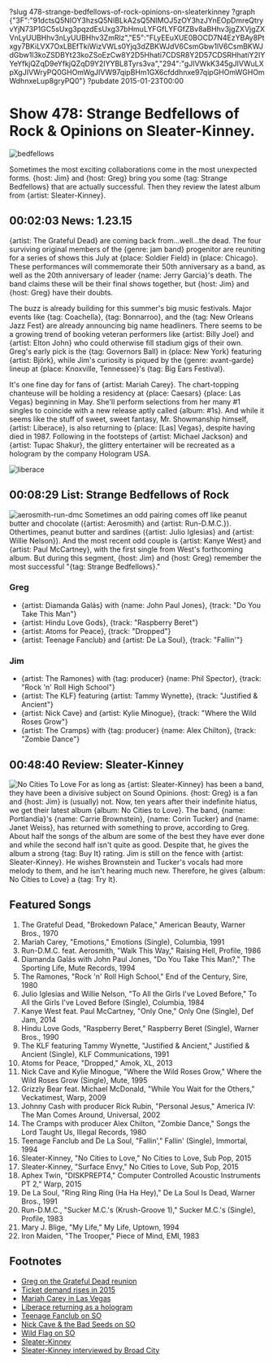 ?slug 478-strange-bedfellows-of-rock-opinions-on-sleaterkinney
?graph {"3F":"91dctsQ5NIOY3hzsQ5NIBLkA2sQ5NIMOJ5zOY3hzJYnEOpDmreQtryvYjN73P1GC5sUxg3pqzdEsUxg37bHmuLYFGfLYFGfZBv8aBHhv3jgZXVjgZXVnLyUUBHhv3nLyUUBHhv3ZmRlz","E5":"FLyEEuXUE0BOCD7N4EzYBAy8Ptxgy7BKiLVX7OxLBEfTkiWizVWLs0Yjq3dZBKWJdV6CsmGbw1lV6CsmBKWJdGbw1l3koZSDBYt23koZSoEzCw8Y2D5Hhati7CDSR8Y2D57CDSRHhatiY2IYYeYfkjQZqD9eYfkjQZqD9Y2IYYBL8Tyrs3va","294":"gJIVWkK345gJIVWuLXpXgJIVWryPQ0GHOmWgJIVW97qipBHm1GX6cfddhnxe97qipGHOmWGHOmWdhnxeLup8gryPQ0"}
?pubdate 2015-01-23T00:00

# Show 478: Strange Bedfellows of Rock & Opinions on Sleater-Kinney. 

![bedfellows](https://static.soundopinions.org/images/2015/bedfellows_web.jpg)

Sometimes the most exciting collaborations come in the most unexpected forms. {host: Jim} and {host: Greg} bring you some {tag: Strange Bedfellows} that are actually successful. Then they review the latest album from {artist: Sleater-Kinney}.


## 00:02:03 News: 1.23.15
{artist: The Grateful Dead} are coming back from...well...the dead. The four surviving original members of the {genre: jam band} progenitor are reuniting for a series of shows this July at {place: Soldier Field} in {place: Chicago}. These performances will commemorate their 50th anniversary as a band, as well as the 20th anniversary of leader {name: Jerry Garcia}'s death. The band claims these will be their final shows together, but {host: Jim} and {host: Greg} have their doubts.

The buzz is already building for this summer's big music festivals. Major events like {tag: Coachella}, {tag: Bonnarroo}, and the {tag: New Orleans Jazz Fest} are already announcing big name headliners. There seems to be a growing trend of booking veteran performers like {artist: Billy  Joel} and {artist: Elton John} who could otherwise fill stadium gigs of their own. Greg's early pick is the {tag: Governors Ball} in {place: New York} featuring {artist: Björk}, while Jim's curiosity is piqued by the {genre: avant-garde} lineup at {place: Knoxville, Tennessee}'s {tag: Big Ears Festival}.

It's one fine day for fans of {artist: Mariah Carey}. The chart-topping chanteuse will be holding a residency at {place: Caesars} {place: Las Vegas} beginning in May. She'll perform selections from her many #1 singles to coincide with a new release aptly called {album: #1s}. And while it seems like the stuff of sweet, sweet fantasy, Mr. Showmanship himself, {artist: Liberace}, is also returning to {place: [Las] Vegas}, despite having died in 1987. Following in the footsteps of {artist: Michael Jackson} and {artist: Tupac Shakur}, the glittery entertainer will be recreated as a hologram by the company Hologram USA.

![liberace](https://static.soundopinions.org/images/2015/liberace.jpg)

## 00:08:29 List: Strange Bedfellows of Rock
![aerosmith-run-dmc](https://static.soundopinions.org/images/2015/aerosmith-run-dmc.jpg) 
Sometimes an odd pairing comes off like peanut butter and chocolate ({artist: Aerosmith} and {artist: Run-D.M.C.}). Othertimes, peanut butter and sardines ({artist: Julio Iglesias} and {artist: Willie Nelson}). And the most recent odd couple is {artist: Kanye West} and {artist: Paul McCartney}, with the first single from West's forthcoming album. But during this segment, {host: Jim} and {host: Greg} remember the most successful "{tag: Strange Bedfellows}."

### Greg
- {artist: Diamanda Galás} with {name: John Paul Jones}, {track: "Do You Take This Man"}
- {artist: Hindu Love Gods}, {track: "Raspberry Beret"}
- {artist: Atoms for Peace}, {track: "Dropped"}
- {artist: Teenage Fanclub} and {artist: De La Soul}, {track: "Fallin'"}

### Jim
- {artist: The Ramones} with {tag: producer} {name: Phil Spector}, {track: "Rock 'n' Roll High School"}
- {artist: The KLF} featuring {artist: Tammy Wynette}, {track: "Justified & Ancient"}
- {artist: Nick Cave} and {artist: Kylie Minogue}, {track: "Where the Wild Roses Grow"}
- {artist: The Cramps} with {tag: producer} {name: Alex Chilton}, {track: "Zombie Dance"}


## 00:48:40 Review: Sleater-Kinney
![No Cities To Love](https://static.soundopinions.org/assets/478/2940.jpg)
For as long as {artist: Sleater-Kinney} has been a band, they have been a divisive subject on Sound Opinions. {host: Greg} is a fan and {host: Jim} is (usually) not. Now, ten years after their indefinite hiatus, we get their latest album {album: No Cities to Love}. The band, {name: Portlandia}'s {name: Carrie Brownstein}, {name: Corin Tucker} and {name: Janet Weiss}, has returned with something to prove, according to Greg. About half the songs of the album are some of the best they have ever done and while the second half isn't quite as good. Despite that, he gives the album a strong {tag: Buy It} rating. Jim is still on the fence with {artist: Sleater-Kinney}. He wishes Brownstein and Tucker's vocals had more melody to them, and he isn't hearing much new. Therefore, he gives {album: No Cities to Love} a {tag: Try It}.


## Featured Songs
1. The Grateful Dead, "Brokedown Palace," American Beauty, Warner Bros., 1970 
1. Mariah Carey, "Emotions," Emotions (Single), Columbia, 1991 
1. Run-D.M.C. feat. Aerosmith, "Walk This Way," Raising Hell, Profile, 1986 
1. Diamanda Galás with John Paul Jones, "Do You Take This Man?," The Sporting Life, Mute Records, 1994 
1. The Ramones, "Rock 'n' Roll High School," End of the Century, Sire, 1980 
1. Julio Iglesias and Willie Nelson, "To All the Girls I've Loved Before," To All the Girls I've Loved Before (Single), Columbia, 1984 
1. Kanye West feat. Paul McCartney, "Only One," Only One (Single), Def Jam, 2014 
1. Hindu Love Gods, "Raspberry Beret," Raspberry Beret (Single), Warner Bros., 1990 
1. The KLF featuring Tammy Wynette, "Justified & Ancient," Justified & Ancient (Single), KLF Communications, 1991
1. Atoms for Peace, "Dropped," Amok, XL, 2013 
1. Nick Cave and Kylie Minogue, "Where the Wild Roses Grow," Where the Wild Roses Grow (Single), Mute, 1995 
1. Grizzly Bear feat. Michael McDonald, "While You Wait for the Others," Veckatimest, Warp, 2009
1. Johnny Cash with producer Rick Rubin, "Personal Jesus," America IV: The Man Comes Around, Universal, 2002 
1. The Cramps with producer Alex Chilton, "Zombie Dance," Songs the Lord Taught Us, Illegal Records, 1980 
1. Teenage Fanclub and De La Soul, "Fallin'," Fallin' (Single), Immortal, 1994 
1. Sleater-Kinney, "No Cities to Love," No Cities to Love, Sub Pop, 2015
1. Sleater-Kinney, "Surface Envy," No Cities to Love, Sub Pop, 2015 
1. Aphex Twin, "DISKPREPT4," Computer Controlled Acoustic Instruments PT 2," Warp, 2015 
1. De La Soul, "Ring Ring Ring (Ha Ha Hey)," De La Soul Is Dead, Warner Bros., 1991 
1. Run-D.M.C., "Sucker M.C.'s (Krush-Groove 1)," Sucker M.C.'s (Single), Profile, 1983 
1. Mary J. Blige, "My Life," My Life, Uptown, 1994 
1. Iron Maiden, "The Trooper," Piece of Mind, EMI, 1983 
 

## Footnotes
- [Greg on the Grateful Dead reunion](http://www.chicagotribune.com/entertainment/music/chi-the-grateful-dead-soldier-field-20150116-story.html)
- [Ticket demand rises in 2015](http://www.forbes.com/sites/jesselawrence/2015/01/18/tickets-for-tomorrowland-and-coachella-atop-the-list-of-top-ten-hottest-music-festivals-of-2015/)
- [Mariah Carey in Las Vegas](http://www.latimes.com/travel/lasvegas/lasvegasnow/la-tr-lvn-las-vegas-shows-mariah-carey-20150119-story.html)
- [Liberace returning as a hologram](http://www.billboard.com/articles/news/6443700/liberace-hologram-las-vegas-tour)
- [Teenage Fanclub on SO](/show/260/#teenagefanclub)
- [Nick Cave & the Bad Seeds on SO](/show/153/#nickcave)
- [Wild Flag on SO](/show/311/#wildflag)
- [Sleater-Kinney](http://www.sleater-kinney.com/)
- [Sleater-Kinney interviewed by Broad City](http://www.npr.org/event/music/378668756/we-cant-just-settle-broad-city-meets-sleater-kinney)
